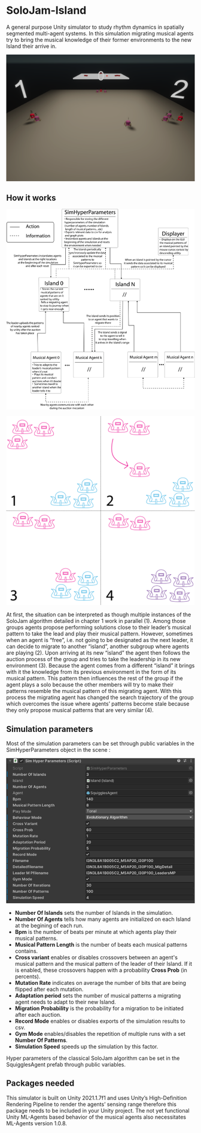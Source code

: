 # SoloJam-Island

A general purpose Unity simulator to study rhythm dynamics in spatially segmented multi-agent systems.
In this simulation migrating musical agents try to bring the musical knowledge of their former environments to the new Island their arrive in.

![](Pictures/SoloJamIslandScreenshot.png)

## How it works

![](Pictures/CodeOrganisationDiagram.png)

![](Pictures/SoloJamIsland.png)

At first, the situation can be interpreted as though multiple instances of the
SoloJam algorithm detailed in chapter 1 work in parallel (1). Among those groups
agents propose performing solutions close to their leader’s musical pattern to take
the lead and play their musical pattern. However, sometimes when an agent is
“free”, i.e. not going to be designated as the next leader, it can decide to migrate to
another “island”, another subgroup where agents are playing (2). Upon arriving at
its new “island” the agent then follows the auction process of the group and tries
to take the leadership in its new environment (3). Because the agent comes from a
different “island” it brings with it the knowledge from its previous environment in
the form of its musical pattern. This pattern then influences the rest of the group if
the agent plays a solo because the other members will try to make their patterns
resemble the musical pattern of this migrating agent. With this process the
migrating agent has changed the search trajectory of the group which overcomes
the issue where agents’ patterns become stale because they only propose musical
patterns that are very similar (4).

## Simulation parameters

Most of the simulation parameters can be set through public variables in the SimHyperParameters object in the scene :

![](Pictures/SimParametersVariables.PNG)

- **Number Of Islands** sets the number of Islands in the simulation.
- **Number Of Agents** tells how many agents are initialized on each Island at the begining of each run.
- **Bpm** is the number of beats per minute at which agents play their musical patterns.
- **Musical Pattern Length** is the number of beats each musical patterns contains.
- **Cross variant** enables or disables crossovers between an agent's musical pattern and the musical pattern of the leader of their Island. If it is enabled, these crossovers happen with a probability **Cross Prob** (in percents).
- **Mutation Rate** indicates on average the number of bits that are being flipped after each mutation.
- **Adaptation period** sets the number of musical patterns a migrating agent needs to adapt to their new Island.
- **Migration Probability** is the probability for a migration to be initiated after each auction.
- **Record Mode** enables or disables exports of the simulation results to csv.
- **Gym Mode** enables/disables the repetition of multiple runs with a set **Number Of Patterns**.
- **Simulation Speed** speeds up the simulation by this factor.

Hyper parameters of the classical SoloJam algorithm can be set in the SquigglesAgent prefab through public variables.

## Packages needed

This simulator is built on Unity 2021.1.7f1 and uses Unity’s High-Definition Rendering Pipeline
to render the agents’ sensing range therefore this package needs to be included in your
Unity project. The not yet functional Unity ML-Agents based behavior of the musical
agents also necessitates ML-Agents version 1.0.8.

